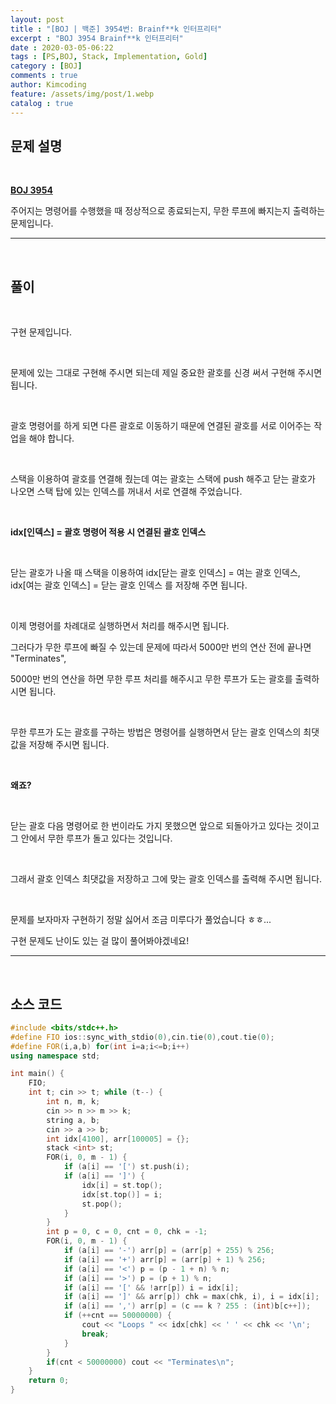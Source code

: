 ```yaml
---
layout: post
title : "[BOJ | 백준] 3954번: Brainf**k 인터프리터"
excerpt : "BOJ 3954 Brainf**k 인터프리터"
date : 2020-03-05-06:22
tags : [PS,BOJ, Stack, Implementation, Gold]
category : [BOJ]
comments : true
author: Kimcoding
feature: /assets/img/post/1.webp
catalog : true
---
```


## 문제 설명

<br/>

**[BOJ 3954](https://www.acmicpc.net/problem/3954)**


주어지는 명령어를 수행했을 때 정상적으로 종료되는지, 무한 루프에 빠지는지 출력하는 문제입니다.

---
<br/>

## 풀이

<br/>

구현 문제입니다.

<br/>

문제에 있는 그대로 구현해 주시면 되는데 제일 중요한 괄호를 신경 써서 구현해 주시면 됩니다.

<br/>

괄호 명령어를 하게 되면 다른 괄호로 이동하기 때문에
연결된 괄호를 서로 이어주는 작업을 해야 합니다.

<br/>

스택을 이용하여 괄호를 연결해 줬는데
여는 괄호는 스택에 push 해주고 닫는 괄호가 나오면 스택 탑에 있는 인덱스를 꺼내서 서로 연결해 주었습니다.

<br/>

**idx[인덱스] = 괄호 명령어 적용 시 연결된 괄호 인덱스**

<br/>

닫는 괄호가 나올 때 스택을 이용하여
idx[닫는 괄호 인덱스] = 여는 괄호 인덱스, idx[여는 괄호 인덱스] = 닫는 괄호 인덱스
를 저장해 주면 됩니다.

<br/>

이제 명령어를 차례대로 실행하면서 처리를 해주시면 됩니다.

그러다가 무한 루프에 빠질 수 있는데 문제에 따라서 5000만 번의 연산 전에 끝나면 "Terminates",

5000만 번의 연산을 하면 무한 루프 처리를 해주시고
무한 루프가 도는 괄호를 출력하시면 됩니다.

<br/>

무한 루프가 도는 괄호를 구하는 방법은
명령어를 실행하면서 닫는 괄호 인덱스의 최댓값을 저장해 주시면 됩니다.

<br/>

**왜죠?**

<br/>

닫는 괄호 다음 명령어로 한 번이라도 가지 못했으면
앞으로 되돌아가고 있다는 것이고 그 안에서 무한 루프가 돌고 있다는 것입니다.

<br/>

그래서 괄호 인덱스 최댓값을 저장하고
그에 맞는 괄호 인덱스를 출력해 주시면 됩니다.

<br/>

문제를 보자마자 구현하기 정말 싫어서 조금 미루다가 풀었습니다 ㅎㅎ...

구현 문제도 난이도 있는 걸 많이 풀어봐야겠네요!

---

<br/>

## <i class="fa fa-code"></i> 소스 코드

```cpp
#include <bits/stdc++.h>
#define FIO ios::sync_with_stdio(0),cin.tie(0),cout.tie(0);
#define FOR(i,a,b) for(int i=a;i<=b;i++)
using namespace std;

int main() {
	FIO;
	int t; cin >> t; while (t--) {
		int n, m, k;
		cin >> n >> m >> k;
		string a, b;
		cin >> a >> b;
		int idx[4100], arr[100005] = {};
		stack <int> st;
		FOR(i, 0, m - 1) {
			if (a[i] == '[') st.push(i);
			if (a[i] == ']') {
				idx[i] = st.top();
				idx[st.top()] = i;
				st.pop();
			}
		}
		int p = 0, c = 0, cnt = 0, chk = -1;
		FOR(i, 0, m - 1) {
			if (a[i] == '-') arr[p] = (arr[p] + 255) % 256;
			if (a[i] == '+') arr[p] = (arr[p] + 1) % 256;
			if (a[i] == '<') p = (p - 1 + n) % n;
			if (a[i] == '>') p = (p + 1) % n;
			if (a[i] == '[' && !arr[p]) i = idx[i];
			if (a[i] == ']' && arr[p]) chk = max(chk, i), i = idx[i];
			if (a[i] == ',') arr[p] = (c == k ? 255 : (int)b[c++]);
			if (++cnt == 50000000) {
				cout << "Loops " << idx[chk] << ' ' << chk << '\n';
				break;
			}
		}
		if(cnt < 50000000) cout << "Terminates\n";
	}
	return 0;
}
```

